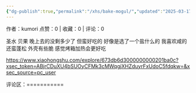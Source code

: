 ```yaml
---
{"dg-publish":true,"permalink":"/xhs/bake-mogul/","updated":"2025-03-17T22:53:16.887+08:00"}
---
```


作者：kumori
点赞：0   |   收藏：0   |   评论：0

圣水 贝果
晚上去的没剩多少了 但蛮好吃的 好像是选了一个盐什么的 我喜欢咸的 还蛮蓬松 外壳有些脆 感觉烤箱加热会更好吃

https://www.xiaohongshu.com/explore/673db6d3000000000201ba0c?xsec_token=ABjrCDuXU4bSUOyCFMk3cMWqgjXHZduyrFxUdoC5fdqkw=&xsec_source=pc_user

评论区：===========

